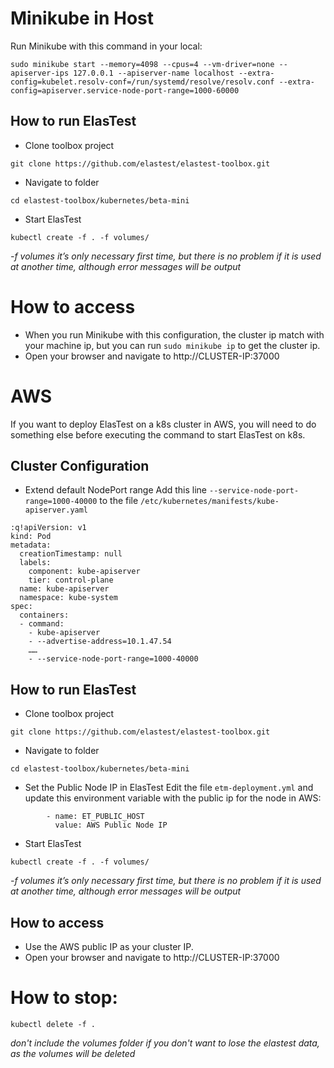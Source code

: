 # Minikube in Host
Run Minikube with this command in your local:
```
sudo minikube start --memory=4098 --cpus=4 --vm-driver=none --apiserver-ips 127.0.0.1 --apiserver-name localhost --extra-config=kubelet.resolv-conf=/run/systemd/resolve/resolv.conf --extra-config=apiserver.service-node-port-range=1000-60000
```


## How to run ElasTest
- Clone toolbox project
```
git clone https://github.com/elastest/elastest-toolbox.git
```
- Navigate to folder
```
cd elastest-toolbox/kubernetes/beta-mini
```
- Start ElasTest
```
kubectl create -f . -f volumes/
```
*-f volumes it’s only necessary first time, but there is no problem if it is used at another time, although error messages will be output*

# How to access
- When you run Minikube with this configuration, the cluster ip match with your machine ip, but you can run `sudo minikube ip` to get the cluster ip.
- Open your browser and navigate to http://CLUSTER-IP:37000

# AWS
If you want to deploy ElasTest on a k8s cluster in AWS, you will need to do something else before executing the command to start ElasTest on k8s.

## Cluster Configuration
- Extend default NodePort range 
Add this line `--service-node-port-range=1000-40000` to the file `/etc/kubernetes/manifests/kube-apiserver.yaml`

```
:q!apiVersion: v1
kind: Pod
metadata:
  creationTimestamp: null
  labels:
    component: kube-apiserver
    tier: control-plane
  name: kube-apiserver
  namespace: kube-system
spec:
  containers:
  - command:
    - kube-apiserver
    - --advertise-address=10.1.47.54
    ……
    - --service-node-port-range=1000-40000
```
## How to run ElasTest
- Clone toolbox project
```
git clone https://github.com/elastest/elastest-toolbox.git
```
- Navigate to folder
```
cd elastest-toolbox/kubernetes/beta-mini
```
- Set the Public Node IP in ElasTest
Edit the file `etm-deployment.yml` and update this environment variable with the public ip for the node in AWS:
```
        - name: ET_PUBLIC_HOST
          value: AWS Public Node IP
```

- Start ElasTest
```
kubectl create -f . -f volumes/
```
*-f volumes it’s only necessary first time, but there is no problem if it is used at another time, although error messages will be output*

## How to access
- Use the AWS public IP as your cluster IP.
- Open your browser and navigate to http://CLUSTER-IP:37000


# How to stop:
```
kubectl delete -f .
```

*don't include the volumes folder if you don't want to lose the elastest data, as the volumes will be deleted*







